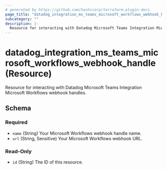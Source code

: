 ```yaml
---
# generated by https://github.com/hashicorp/terraform-plugin-docs
page_title: "datadog_integration_ms_teams_microsoft_workflows_webhook_handle Resource - terraform-provider-datadog"
subcategory: ""
description: |-
  Resource for interacting with Datadog Microsoft Teams Integration Microsoft Workflows webhook handles.
---
```


# datadog_integration_ms_teams_microsoft_workflows_webhook_handle (Resource)

Resource for interacting with Datadog Microsoft Teams Integration Microsoft Workflows webhook handles.



<!-- schema generated by tfplugindocs -->
## Schema

### Required

- `name` (String) Your Microsoft Workflows webhook handle name.
- `url` (String, Sensitive) Your Microsoft Workflows webhook URL.

### Read-Only

- `id` (String) The ID of this resource.
